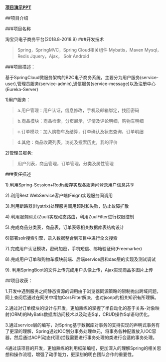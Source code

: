 **[项目演示PPT][1]**

##项目介绍

###项目名称

淘宝贝电子商务平台(2018.8-2018.9)
###开发技术
>Spring，SpringMVC，Spring Cloud相关组件
>Mybatis，Maven
>Mysql，Redis
>Jquery，Ajax，
>Solr
>Android

###项目描述：

基于SpringCloud微服务架构的B2C电子商务系统，主要分为用户服务(service-user),管理员服务(service-admin),通信服务(service-message)以及注册中心(Eureka-Server)

1)用户服务：

>a.用户管理：用户认证，信息修改，手机及邮箱绑定，找回密码

>b.商品模块：商品检索，分页展示，详情及评论明细，购物车明细

>c.订单模块：加入购物车及结算，订单确认及状态查询，订单明细

>d.其他：商品收藏列表，浏览及搜索历史，我的评价

2)管理员服务:

>用户列表，商品管理，订单管理，分类及属性管理

###责任描述

1).利用Spring-Session+Redis缓存实现各服务间登录用户信息共享

2).利用Rest WebService客户端(Feign)实现服务间调用

3).利用断路器(Hystrix)处理服务调用超时和失败，防止故障扩散

4).利用服务网关(Zuul)实现动态路由，利用ZuulFilter进行权限控制

5).完成商品分类表，商品表，订单表等相关数据库表结构设计

6)部署solr搜索引擎，录入数据整合到项目中进行全文搜索

7).完成用户认证模块，密码加密，手机短信、邮箱验证码(Freemarker)   
        
8).完成用户订单和购物车模块前端、后端service层和dao层的实现及测试调试

9). 利用SpringBoot的文件上传完成用户头像上传，Ajax实现商品多图片上传

##项目收获：

1.开发中遇到服务之间静态资源的调用由于浏览器同源策略的限制抛出跨域问题，网上查阅后通过在网关中增加CorsFilter解决，也对jsonp的相关知识有所理解。

2.通过对订单模块的设计与开发，更加熟练的掌握了半自动化的基于关系-对象映射(ORM)的MyBatis数据库访问技术以及动态Sql，CRUD操作Sql语句优化。

3.通过service层的编写，对Spring基于数据库对事务的支持实现的声明式事务有了更深的理解，Spring通过IOC划分事务处理单元，将事务各种配置放入IOC容器，然后通过AOP(动态代理)拦截需要进行事务处理的类进行合适的事务处理。

4通过该项目的开发，更加熟练的利用框架编程，更加深入的理解Spring的相关思想和操作流程，增强了动手能力，更深刻的明白团队合作的重要性。  

   [1]: https://cdn.itudo.cn/resume/defence-B2C.pdf

